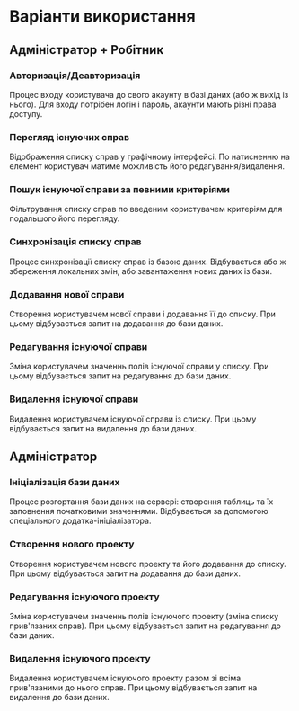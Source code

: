 # Варіанти використання

## Адміністратор + Робітник

### Авторизація/Деавторизація
Процес входу користувача до свого акаунту в базі даних (або ж вихід із нього).
Для входу потрібен логін і пароль, акаунти мають різні права доступу.

### Перегляд існуючих справ
Відображення списку справ у графічному інтерфейсі.
По натисненню на елемент користувач матиме можливість його редагування/видалення.

### Пошук існуючої справи за певними критеріями
Фільтрування списку справ по введеним користувачем критеріям для подальшого його перегляду.

### Синхронізація списку справ
Процес синхронізації списку справ із базою даних. Відбувається або ж збереження локальних змін,
або завантаження нових даних із бази.

### Додавання нової справи
Створення користувачем нової справи і додавання її до списку.
При цьому відбувається запит на додавання до бази даних.

### Редагування існуючої справи
Зміна користувачем значеннь полів існуючої справи у списку.
При цьому відбувається запит на редагування до бази даних.

### Видалення існуючої справи
Видалення користувачем існуючої справи із списку.
При цьому відбувається запит на видалення до бази даних.

## Адміністратор

### Ініціалізація бази даних
Процес розгортання бази даних на сервері: створення таблиць та їх заповнення початковими значеннями.
Відбувається за допомогою спеціального додатка-ініціалізатора.

### Створення нового проекту
Створення користувачем нового проекту та його додавання до списку.
При цьому відбувається запит на додавання до бази даних.

### Редагування існуючого проекту
Зміна користувачем значеннь полів існуючого проекту (зміна списку прив'язаних справ).
При цьому відбувається запит на редагування до бази даних.

### Видалення існуючого проекту
Видалення користувачем існуючого проекту разом зі всіма прив'язаними до нього справ.
При цьому відбувається запит на видалення до бази даних.

